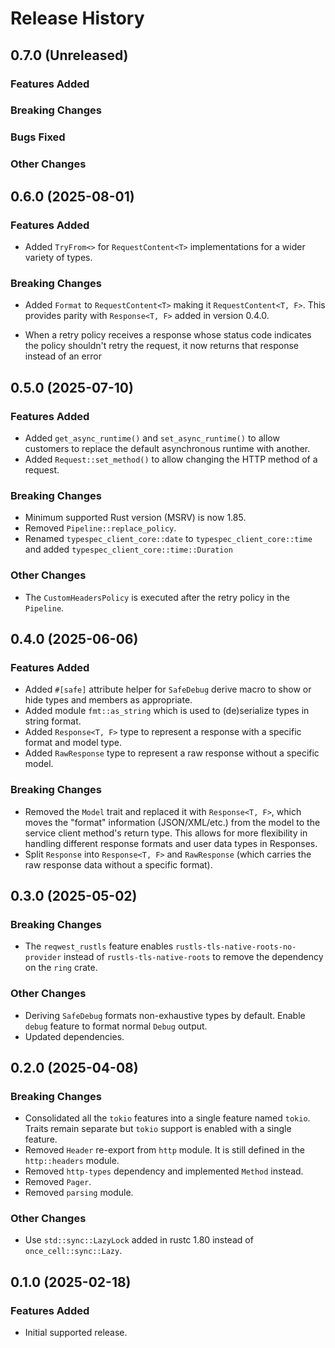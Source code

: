 # Release History

## 0.7.0 (Unreleased)

### Features Added

### Breaking Changes

### Bugs Fixed

### Other Changes

## 0.6.0 (2025-08-01)

### Features Added

- Added `TryFrom<>` for `RequestContent<T>` implementations for a wider variety of types.

### Breaking Changes

- Added `Format` to `RequestContent<T>` making it `RequestContent<T, F>`. This provides parity with `Response<T, F>` added in version 0.4.0.

- When a retry policy receives a response whose status code indicates the policy shouldn't retry the request, it now returns that response instead of an error

## 0.5.0 (2025-07-10)

### Features Added

- Added `get_async_runtime()` and `set_async_runtime()` to allow customers to replace
the default asynchronous runtime with another.
- Added `Request::set_method()` to allow changing the HTTP method of a request.

### Breaking Changes

- Minimum supported Rust version (MSRV) is now 1.85.
- Removed `Pipeline::replace_policy`.
- Renamed `typespec_client_core::date` to `typespec_client_core::time` and added `typespec_client_core::time::Duration`

### Other Changes

- The `CustomHeadersPolicy` is executed after the retry policy in the `Pipeline`.

## 0.4.0 (2025-06-06)

### Features Added

- Added `#[safe]` attribute helper for `SafeDebug` derive macro to show or hide types and members as appropriate.
- Added module `fmt::as_string` which is used to (de)serialize types in string format.
- Added `Response<T, F>` type to represent a response with a specific format and model type.
- Added `RawResponse` type to represent a raw response without a specific model.

### Breaking Changes

- Removed the `Model` trait and replaced it with `Response<T, F>`, which moves the "format" information (JSON/XML/etc.) from the model to the service client method's return type. This allows for more flexibility in handling different response formats and user data types in Responses.
- Split `Response` into `Response<T, F>` and `RawResponse` (which carries the raw response data without a specific format).

## 0.3.0 (2025-05-02)

### Breaking Changes

- The `reqwest_rustls` feature enables `rustls-tls-native-roots-no-provider` instead of `rustls-tls-native-roots` to remove the dependency on the `ring` crate.

### Other Changes

- Deriving `SafeDebug` formats non-exhaustive types by default. Enable `debug` feature to format normal `Debug` output.
- Updated dependencies.

## 0.2.0 (2025-04-08)

### Breaking Changes

- Consolidated all the `tokio` features into a single feature named `tokio`. Traits remain separate but `tokio` support is enabled with a single feature.
- Removed `Header` re-export from `http` module. It is still defined in the `http::headers` module.
- Removed `http-types` dependency and implemented `Method` instead.
- Removed `Pager`.
- Removed `parsing` module.

### Other Changes

- Use `std::sync::LazyLock` added in rustc 1.80 instead of `once_cell::sync::Lazy`.

## 0.1.0 (2025-02-18)

### Features Added

- Initial supported release.
